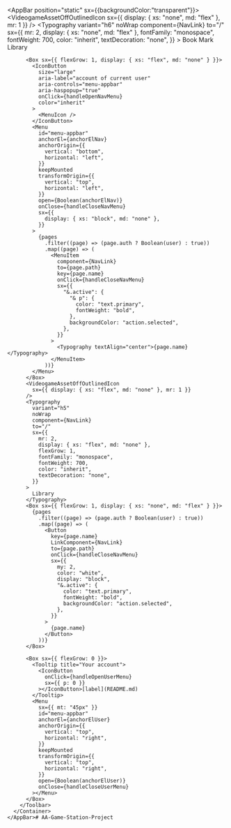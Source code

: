 <AppBar position="static" sx={{backgroundColor:"transparent"}}>
      <Container maxWidth="lg">
        <Toolbar disableGutters>
          <VideogameAssetOffOutlinedIcon
            sx={{ display: { xs: "none", md: "flex" }, mr: 1 }}
          />
          <Typography
            variant="h6"
            noWrap
            component={NavLink}
            to="/"
            sx={{
              mr: 2,
              display: { xs: "none", md: "flex" },
              fontFamily: "monospace",
              fontWeight: 700,
              color: "inherit",
              textDecoration: "none",
            }}
          >
            Book Mark Library
          </Typography>

          <Box sx={{ flexGrow: 1, display: { xs: "flex", md: "none" } }}>
            <IconButton
              size="large"
              aria-label="account of current user"
              aria-controls="menu-appbar"
              aria-haspopup="true"
              onClick={handleOpenNavMenu}
              color="inherit"
            >
              <MenuIcon />
            </IconButton>
            <Menu
              id="menu-appbar"
              anchorEl={anchorElNav}
              anchorOrigin={{
                vertical: "bottom",
                horizontal: "left",
              }}
              keepMounted
              transformOrigin={{
                vertical: "top",
                horizontal: "left",
              }}
              open={Boolean(anchorElNav)}
              onClose={handleCloseNavMenu}
              sx={{
                display: { xs: "block", md: "none" },
              }}
            >
              {pages
                .filter((page) => (page.auth ? Boolean(user) : true))
                .map((page) => (
                  <MenuItem
                    component={NavLink}
                    to={page.path}
                    key={page.name}
                    onClick={handleCloseNavMenu}
                    sx={{
                      "&.active": {
                        "& p": {
                          color: "text.primary",
                          fontWeight: "bold",
                        },
                        backgroundColor: "action.selected",
                      },
                    }}
                  >
                    <Typography textAlign="center">{page.name}</Typography>
                  </MenuItem>
                ))}
            </Menu>
          </Box>
          <VideogameAssetOffOutlinedIcon
            sx={{ display: { xs: "flex", md: "none" }, mr: 1 }}
          />
          <Typography
            variant="h5"
            noWrap
            component={NavLink}
            to="/"
            sx={{
              mr: 2,
              display: { xs: "flex", md: "none" },
              flexGrow: 1,
              fontFamily: "monospace",
              fontWeight: 700,
              color: "inherit",
              textDecoration: "none",
            }}
          >
            Library
          </Typography>
          <Box sx={{ flexGrow: 1, display: { xs: "none", md: "flex" } }}>
            {pages
              .filter((page) => (page.auth ? Boolean(user) : true))
              .map((page) => (
                <Button
                  key={page.name}
                  LinkComponent={NavLink}
                  to={page.path}
                  onClick={handleCloseNavMenu}
                  sx={{
                    my: 2,
                    color: "white",
                    display: "block",
                    "&.active": {
                      color: "text.primary",
                      fontWeight: "bold",
                      backgroundColor: "action.selected",
                    },
                  }}
                >
                  {page.name}
                </Button>
              ))}
          </Box>

          <Box sx={{ flexGrow: 0 }}>
            <Tooltip title="Your account">
              <IconButton
                onClick={handleOpenUserMenu}
                sx={{ p: 0 }}
              ></IconButton>[label](README.md)
            </Tooltip>
            <Menu
              sx={{ mt: "45px" }}
              id="menu-appbar"
              anchorEl={anchorElUser}
              anchorOrigin={{
                vertical: "top",
                horizontal: "right",
              }}
              keepMounted
              transformOrigin={{
                vertical: "top",
                horizontal: "right",
              }}
              open={Boolean(anchorElUser)}
              onClose={handleCloseUserMenu}
            ></Menu>
          </Box>
        </Toolbar>
      </Container>
    </AppBar># AA-Game-Station-Project
